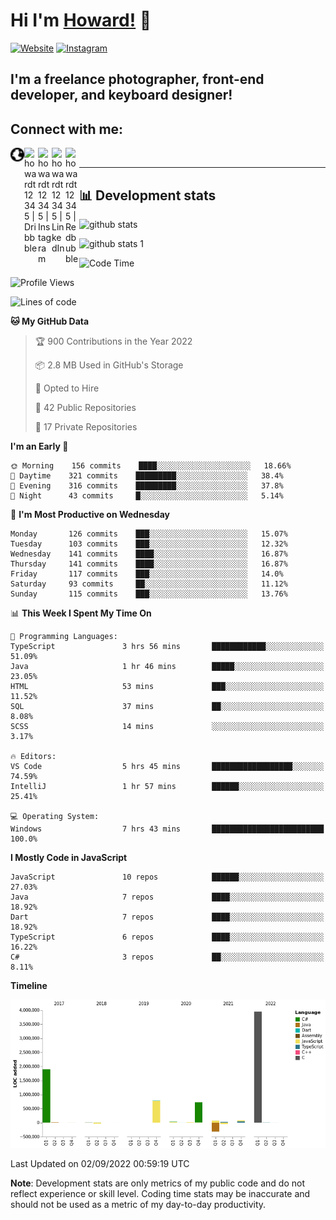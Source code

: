 # Hi I'm [Howard!][website] 👋

[![Website](https://img.shields.io/website?label=howardt12345.com&style=for-the-badge&url=https%3A%2F%2Fhowardt12345.com)](https://howardt12345.com)
[![Instagram](https://img.shields.io/badge/instagram-%23E4405F.svg?&style=for-the-badge&logo=instagram&logoColor=white)](https://instagram.com/howardt12345)

I'm a freelance photographer, front-end developer, and keyboard designer!
---

## Connect with me:

[<img align="left" alt="howardt12345.com" width="22px" src="https://raw.githubusercontent.com/iconic/open-iconic/master/svg/globe.svg" />][website]
[<img align="left" alt="howardt12345 | Dribbble" width="22px" src="https://cdn.jsdelivr.net/npm/simple-icons@v3/icons/dribbble.svg" />][dribbble]
[<img align="left" alt="howardt12345 | Instagram" width="22px" src="https://cdn.jsdelivr.net/npm/simple-icons@v3/icons/instagram.svg" />][instagram]
[<img align="left" alt="howardt12345 | LinkedIn" width="22px" src="https://cdn.jsdelivr.net/npm/simple-icons@v3/icons/linkedin.svg" />][linkedin]
[<img align="left" alt="howardt12345 | Redbubble" width="22px" src="https://cdn.jsdelivr.net/npm/simple-icons@v3/icons/redbubble.svg" />][redbubble]

<br />

---

## 📊 Development stats

![github stats](https://github-readme-stats.vercel.app/api?username=howardt12345&show_icons=true&hide_border=true&theme=dark&hide=contribs,issues)

![github stats 1](https://github-readme-stats.vercel.app/api/top-langs?username=howardt12345&langs_count=8&show_icons=true&hide_border=true&theme=dark&layout=compact)

<!--START_SECTION:waka-->
![Code Time](http://img.shields.io/badge/Code%20Time-660%20hrs%2057%20mins-blue)

![Profile Views](http://img.shields.io/badge/Profile%20Views-0-blue)

![Lines of code](https://img.shields.io/badge/From%20Hello%20World%20I%27ve%20Written-7%20Million%20lines%20of%20code-blue)

**🐱 My GitHub Data** 

> 🏆 900 Contributions in the Year 2022
 > 
> 📦 2.8 MB Used in GitHub's Storage 
 > 
> 💼 Opted to Hire
 > 
> 📜 42 Public Repositories 
 > 
> 🔑 17 Private Repositories  
 > 
**I'm an Early 🐤** 

```text
🌞 Morning    156 commits    ████░░░░░░░░░░░░░░░░░░░░░   18.66% 
🌆 Daytime    321 commits    █████████░░░░░░░░░░░░░░░░   38.4% 
🌃 Evening    316 commits    █████████░░░░░░░░░░░░░░░░   37.8% 
🌙 Night      43 commits     █░░░░░░░░░░░░░░░░░░░░░░░░   5.14%

```
📅 **I'm Most Productive on Wednesday** 

```text
Monday       126 commits    ███░░░░░░░░░░░░░░░░░░░░░░   15.07% 
Tuesday      103 commits    ███░░░░░░░░░░░░░░░░░░░░░░   12.32% 
Wednesday    141 commits    ████░░░░░░░░░░░░░░░░░░░░░   16.87% 
Thursday     141 commits    ████░░░░░░░░░░░░░░░░░░░░░   16.87% 
Friday       117 commits    ███░░░░░░░░░░░░░░░░░░░░░░   14.0% 
Saturday     93 commits     ██░░░░░░░░░░░░░░░░░░░░░░░   11.12% 
Sunday       115 commits    ███░░░░░░░░░░░░░░░░░░░░░░   13.76%

```


📊 **This Week I Spent My Time On** 

```text
💬 Programming Languages: 
TypeScript               3 hrs 56 mins       ████████████░░░░░░░░░░░░░   51.09% 
Java                     1 hr 46 mins        █████░░░░░░░░░░░░░░░░░░░░   23.05% 
HTML                     53 mins             ███░░░░░░░░░░░░░░░░░░░░░░   11.52% 
SQL                      37 mins             ██░░░░░░░░░░░░░░░░░░░░░░░   8.08% 
SCSS                     14 mins             ░░░░░░░░░░░░░░░░░░░░░░░░░   3.17%

🔥 Editors: 
VS Code                  5 hrs 45 mins       ██████████████████░░░░░░░   74.59% 
IntelliJ                 1 hr 57 mins        ██████░░░░░░░░░░░░░░░░░░░   25.41%

💻 Operating System: 
Windows                  7 hrs 43 mins       █████████████████████████   100.0%

```

**I Mostly Code in JavaScript** 

```text
JavaScript               10 repos            ██████░░░░░░░░░░░░░░░░░░░   27.03% 
Java                     7 repos             ████░░░░░░░░░░░░░░░░░░░░░   18.92% 
Dart                     7 repos             ████░░░░░░░░░░░░░░░░░░░░░   18.92% 
TypeScript               6 repos             ████░░░░░░░░░░░░░░░░░░░░░   16.22% 
C#                       3 repos             ██░░░░░░░░░░░░░░░░░░░░░░░   8.11%

```


**Timeline**

![Chart not found](https://raw.githubusercontent.com/howardt12345/howardt12345/master/charts/bar_graph.png) 


 Last Updated on 02/09/2022 00:59:19 UTC
<!--END_SECTION:waka-->

**Note**: Development stats are only metrics of my public code and do not reflect experience or skill level. Coding time stats may be inaccurate and should not be used as a metric of my day-to-day productivity.

[website]: https://howardt12345.com
[dribbble]: https://dribbble.com/howardt12345
[instagram]: https://instagram.com/howardt12345
[linkedin]: https://linkedin.com/in/howardt12345
[redbubble]: https://www.redbubble.com/people/howardt12345/
